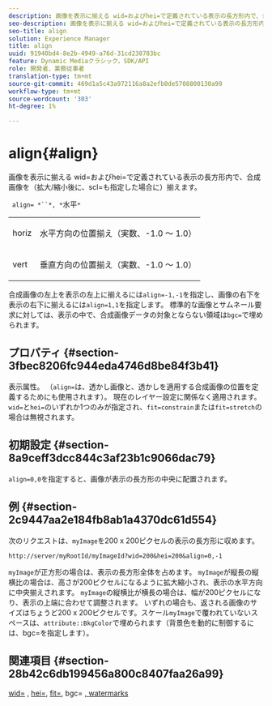 ```yaml
---
description: 画像を表示に揃える wid=およびhei=で定義されている表示の長方形内で、合成画像を（拡大/縮小後に、scl=も指定した場合に）揃えます。
seo-description: 画像を表示に揃える wid=およびhei=で定義されている表示の長方形内で、合成画像を（拡大/縮小後に、scl=も指定した場合に）揃えます。
seo-title: align
solution: Experience Manager
title: align
uuid: 91940bd4-8e2b-4949-a76d-31cd238783bc
feature: Dynamic Mediaクラシック，SDK/API
role: 開発者、業務従事者
translation-type: tm+mt
source-git-commit: 469d1a5c43a972116a8a2efb0de5708800130a99
workflow-type: tm+mt
source-wordcount: '303'
ht-degree: 1%

---
```



# align{#align}

画像を表示に揃える wid=およびhei=で定義されている表示の長方形内で、合成画像を（拡大/縮小後に、scl=も指定した場合に）揃えます。

` align= *``*, *`水平`*`

<table id="simpletable_4CB26F72A56D4515B767C303F8E8A1CF"> 
 <tr class="strow"> 
  <td class="stentry"> <p> <span class="codeph"> <span class="varname"> horiz  </span> </span> </p> </td> 
  <td class="stentry"> <p>水平方向の位置揃え（実数、-1.0 ～ 1.0） </p> </td> 
 </tr> 
 <tr class="strow"> 
  <td class="stentry"> <p> <span class="codeph"> <span class="varname"> vert  </span> </span> </p> </td> 
  <td class="stentry"> <p>垂直方向の位置揃え（実数、-1.0 ～ 1.0） </p> </td> 
 </tr> 
</table>

合成画像の左上を表示の左上に揃えるには`align=-1,-1`を指定し、画像の右下を表示の右下に揃えるには`align=1,1`を指定します。 標準的な画像とサムネール要求に対しては、表示の中で、合成画像データの対象とならない領域は`bgc=`で埋められます。

## プロパティ {#section-3fbec8206fc944eda4746d8be84f3b41}

表示属性。 （`align=`は、透かし画像と、透かしを適用する合成画像の位置を定義するためにも使用されます）。 現在のレイヤー設定に関係なく適用されます。 `wid=`と`hei=`のいずれか1つのみが指定され、`fit=constrain`または`fit=stretch`の場合は無視されます。

## 初期設定 {#section-8a9ceff3dcc844c3af23b1c9066dac79}

`align=0,0`を指定すると、画像が表示の長方形の中央に配置されます。

## 例 {#section-2c9447aa2e184fb8ab1a4370dc61d554}

次のリクエストは、`myImage`を200 x 200ピクセルの表示の長方形に収めます。

`http://server/myRootId/myImageId?wid=200&hei=200&align=0,-1`

`myImage`が正方形の場合は、表示の長方形全体を占めます。 `myImage`が縦長の縦横比の場合は、高さが200ピクセルになるように拡大縮小され、表示の水平方向に中央揃えされます。 `myImage`の縦横比が横長の場合は、幅が200ピクセルになり、表示の上端に合わせて調整されます。 いずれの場合も、返される画像のサイズはちょうど200 x 200ピクセルです。スケール`myImage`で覆われていないスペースは、`attribute::BkgColor`で埋められます（背景色を動的に制御するには、bgc=を指定します）。

## 関連項目 {#section-28b42c6db199456a800c8407faa26a99}

[wid=](../../../../../is-api/http-ref/image-serving-api-ref/c-http-protocol-reference/c-command-reference/r-is-http-wid.md#reference-bfeadcb67bf4485f851eb21345527e47) ,  [hei=](../../../../../is-api/http-ref/image-serving-api-ref/c-http-protocol-reference/c-command-reference/r-is-http-hei.md#reference-6d6f556ccc0e4b98a815e8a5c1944a96),  [fit=](../../../../../is-api/http-ref/image-serving-api-ref/c-http-protocol-reference/c-command-reference/r-fit.md#reference-f11bff6d93d143d6b135de3a923bc989), bgc= [, ](../../../../../is-api/http-ref/image-serving-api-ref/c-http-protocol-reference/c-command-reference/r-bgc.md#reference-53376175f617446fbe5c69120f834b88) [watermarks](../../../../../is-api/http-ref/image-serving-api-ref/c-http-protocol-reference/c-syntax-and-features/r-watermarks.md#reference-35d2c3a2c98349b792921c6cb8e73832)
